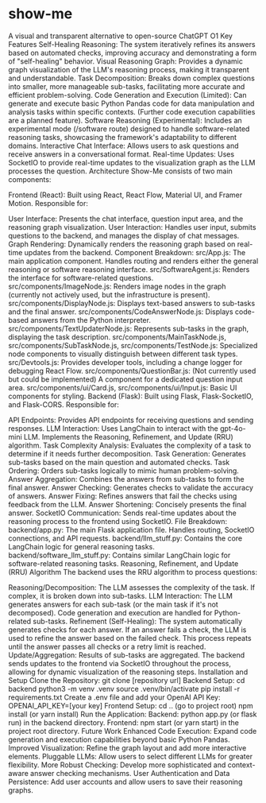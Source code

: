 # show-me
A visual and transparent alternative to open-source ChatGPT O1
Key Features
Self-Healing Reasoning: The system iteratively refines its answers based on automated checks, improving accuracy and demonstrating a form of "self-healing" behavior.
Visual Reasoning Graph: Provides a dynamic graph visualization of the LLM's reasoning process, making it transparent and understandable.
Task Decomposition: Breaks down complex questions into smaller, more manageable sub-tasks, facilitating more accurate and efficient problem-solving.
Code Generation and Execution (Limited): Can generate and execute basic Python Pandas code for data manipulation and analysis tasks within specific contexts. (Further code execution capabilities are a planned feature).
Software Reasoning (Experimental): Includes an experimental mode (/software route) designed to handle software-related reasoning tasks, showcasing the framework's adaptability to different domains.
Interactive Chat Interface: Allows users to ask questions and receive answers in a conversational format.
Real-time Updates: Uses SocketIO to provide real-time updates to the visualization graph as the LLM processes the question.
Architecture
Show-Me consists of two main components:

Frontend (React): Built using React, React Flow, Material UI, and Framer Motion. Responsible for:

User Interface: Presents the chat interface, question input area, and the reasoning graph visualization.
User Interaction: Handles user input, submits questions to the backend, and manages the display of chat messages.
Graph Rendering: Dynamically renders the reasoning graph based on real-time updates from the backend.
Component Breakdown:
src/App.js: The main application component. Handles routing and renders either the general reasoning or software reasoning interface.
src/SoftwareAgent.js: Renders the interface for software-related questions.
src/components/ImageNode.js: Renders image nodes in the graph (currently not actively used, but the infrastructure is present).
src/components/DisplayNode.js: Displays text-based answers to sub-tasks and the final answer.
src/components/CodeAnswerNode.js: Displays code-based answers from the Python interpreter.
src/components/TextUpdaterNode.js: Represents sub-tasks in the graph, displaying the task description.
src/components/MainTaskNode.js, src/components/SubTaskNode.js, src/components/TestNode.js: Specialized node components to visually distinguish between different task types.
src/Devtools.js: Provides developer tools, including a change logger for debugging React Flow.
src/components/QuestionBar.js: (Not currently used but could be implemented) A component for a dedicated question input area.
src/components/ui/Card.js, src/components/ui/Input.js: Basic UI components for styling.
Backend (Flask): Built using Flask, Flask-SocketIO, and Flask-CORS. Responsible for:

API Endpoints: Provides API endpoints for receiving questions and sending responses.
LLM Interaction: Uses LangChain to interact with the gpt-4o-mini LLM. Implements the Reasoning, Refinement, and Update (RRU) algorithm.
Task Complexity Analysis: Evaluates the complexity of a task to determine if it needs further decomposition.
Task Generation: Generates sub-tasks based on the main question and automated checks.
Task Ordering: Orders sub-tasks logically to mimic human problem-solving.
Answer Aggregation: Combines the answers from sub-tasks to form the final answer.
Answer Checking: Generates checks to validate the accuracy of answers.
Answer Fixing: Refines answers that fail the checks using feedback from the LLM.
Answer Shortening: Concisely presents the final answer.
SocketIO Communication: Sends real-time updates about the reasoning process to the frontend using SocketIO.
File Breakdown:
backend/app.py: The main Flask application file. Handles routing, SocketIO connections, and API requests.
backend/llm_stuff.py: Contains the core LangChain logic for general reasoning tasks.
backend/software_llm_stuff.py: Contains similar LangChain logic for software-related reasoning tasks.
Reasoning, Refinement, and Update (RRU) Algorithm
The backend uses the RRU algorithm to process questions:

Reasoning/Decomposition: The LLM assesses the complexity of the task. If complex, it is broken down into sub-tasks.
LLM Interaction: The LLM generates answers for each sub-task (or the main task if it's not decomposed). Code generation and execution are handled for Python-related sub-tasks.
Refinement (Self-Healing): The system automatically generates checks for each answer. If an answer fails a check, the LLM is used to refine the answer based on the failed check. This process repeats until the answer passes all checks or a retry limit is reached.
Update/Aggregation: Results of sub-tasks are aggregated. The backend sends updates to the frontend via SocketIO throughout the process, allowing for dynamic visualization of the reasoning steps.
Installation and Setup
Clone the Repository: git clone [repository url]
Backend Setup:
cd backend
python3 -m venv .venv
source .venv/bin/activate
pip install -r requirements.txt
Create a .env file and add your OpenAI API Key: OPENAI_API_KEY=[your key]
Frontend Setup:
cd .. (go to project root)
npm install (or yarn install)
Run the Application:
Backend: python app.py (or flask run) in the backend directory.
Frontend: npm start (or yarn start) in the project root directory.
Future Work
Enhanced Code Execution: Expand code generation and execution capabilities beyond basic Python Pandas.
Improved Visualization: Refine the graph layout and add more interactive elements.
Pluggable LLMs: Allow users to select different LLMs for greater flexibility.
More Robust Checking: Develop more sophisticated and context-aware answer checking mechanisms.
User Authentication and Data Persistence: Add user accounts and allow users to save their reasoning graphs.
